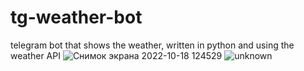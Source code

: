 # tg-weather-bot
telegram bot that shows the weather, written in python and using the weather API
![Снимок экрана 2022-10-18 124529](https://user-images.githubusercontent.com/97799744/196483818-5d8dbac5-298f-411a-adfc-bc7c53fda93e.png)
![unknown](https://user-images.githubusercontent.com/97799744/196483832-27115856-0123-4a8f-8ab8-b9930bafe693.png)
